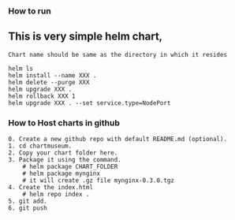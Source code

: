 ### How to run

## This is very simple helm chart,
```text
Chart name should be same as the directory in which it resides

helm ls
helm install --name XXX .
helm delete --purge XXX
helm upgrade XXX .
helm rollback XXX 1
helm upgrade XXX . --set service.type=NodePort
```

### How to Host charts in github
```text
0. Create a new github repo with default README.md (optional).
1. cd chartmuseum.
2. Copy your chart folder here.
3. Package it using the command. 
    # helm package CHART_FOLDER
    # helm package mynginx
    # it will create .gz file mynginx-0.3.0.tgz    
4. Create the index.html
    # helm repo index .
5. git add.
6. git push

```